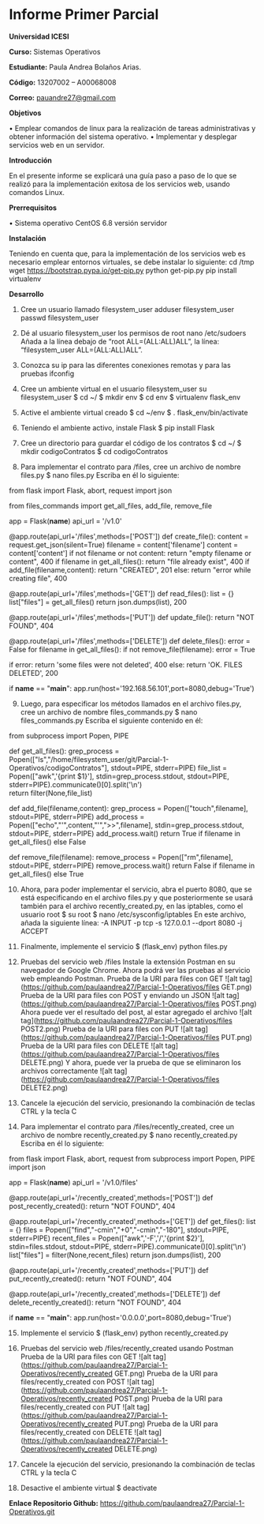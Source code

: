# Informe Primer Parcial

__Universidad ICESI__ 

__Curso:__ Sistemas Operativos

__Estudiante:__ Paula Andrea Bolaños Arias.

__Código:__ 13207002 – A00068008

__Correo:__ pauandre27@gmail.com

__Objetivos__

•	Emplear comandos de linux para la realización de tareas administrativas y obtener información del sistema operativo.
•	Implementar y desplegar servicios web en un servidor.

__Introducción__

En el presente informe se explicará una guía paso a paso de lo que se realizó para la implementación exitosa de los servicios web, usando comandos Linux.

__Prerrequisitos__

•	Sistema operativo CentOS 6.8 versión servidor

__Instalación__

Teniendo en cuenta que, para la implementación de los servicios web es necesario emplear entornos virtuales, se debe instalar lo siguiente:
cd /tmp
wget https://bootstrap.pypa.io/get-pip.py
python get-pip.py
pip install virtualenv

__Desarrollo__

1. Cree un usuario llamado filesystem_user
adduser filesystem_user
passwd filesystem_user

2.	Dé al usuario filesystem_user los permisos de root
nano /etc/sudoers
Añada a la línea debajo de “root  ALL=(ALL:ALL)ALL”, la línea:
“filesystem_user  ALL=(ALL:ALL)ALL”.

3.	Conozca su ip para las diferentes conexiones remotas y para las pruebas
ifconfig

4.	Cree un ambiente virtual en el usuario filesystem_user
su filesystem_user
$ cd ~/
$ mkdir env
$ cd env
$ virtualenv flask_env

5.	Active el ambiente virtual creado
$ cd ~/env
$ . flask_env/bin/activate

6.	Teniendo el ambiente activo, instale Flask
$ pip install Flask

7.	Cree un directorio para guardar el código de los contratos
$ cd ~/
$ mkdir codigoContratos
$ cd codigoContratos

8.	Para implementar el contrato para /files, cree un archivo de nombre files.py
$ nano files.py
Escriba en él lo siguiente:

from flask import Flask, abort, request
import json

from files_commands import get_all_files, add_file, remove_file

app = Flask(__name__)
api_url = '/v1.0'

@app.route(api_url+'/files',methods=['POST'])
def create_file():
  content = request.get_json(silent=True)
  filename = content['filename']
  content = content['content']
  if not filename or not content:
    return "empty filename or content", 400
  if filename in get_all_files():
    return "file already exist", 400
  if add_file(filename,content):
    return "CREATED", 201
  else:
    return "error while creating file", 400

@app.route(api_url+'/files',methods=['GET'])
def read_files():
  list = {}
  list["files"] = get_all_files()
  return json.dumps(list), 200

@app.route(api_url+'/files',methods=['PUT'])
def update_file():
  return "NOT FOUND", 404

@app.route(api_url+'/files',methods=['DELETE'])
def delete_files():
  error = False
  for filename in get_all_files():
    if not remove_file(filename):
        error = True

  if error:
    return 'some files were not deleted', 400
  else:
    return 'OK. FILES DELETED', 200

if __name__ == "__main__":
  app.run(host='192.168.56.101',port=8080,debug='True')

9.	Luego, para especificar los métodos llamados en el archivo files.py, cree un archivo de nombre files_commands.py
$ nano files_commands.py
Escriba el siguiente contenido en él:

from subprocess import Popen, PIPE

def get_all_files():
  grep_process = Popen(["ls","/home/filesystem_user/git/Parcial-1-Operativos/codigoContratos"], stdout=PIPE, stderr=PIPE)
  file_list = Popen(["awk",'{print $1}'], stdin=grep_process.stdout, stdout=PIPE, stderr=PIPE).communicate()[0].split('\n')  
  return filter(None,file_list)

def add_file(filename,content):
  grep_process = Popen(["touch",filename], stdout=PIPE, stderr=PIPE)
  add_process = Popen(["echo","'",content,"'",">>",filename], stdin=grep_process.stdout, stdout=PIPE, stderr=PIPE)
  add_process.wait()
  return True if filename in get_all_files() else False

def remove_file(filename):
    remove_process = Popen(["rm",filename], stdout=PIPE, stderr=PIPE)
    remove_process.wait()
    return False if filename in get_all_files() else True


10.	Ahora, para poder implementar el servicio, abra el puerto 8080, que se está especificando en el archivo files.py y que posteriormente se usará también para el archivo recently_created.py, en las iptables, como el usuario root
$ su root
$ nano /etc/sysconfig/iptables
En este archivo, añada la siguiente línea:
-A INPUT -p tcp -s 127.0.0.1 --dport 8080 -j ACCEPT

11.	Finalmente, implemente el servicio
$ (flask_env) python files.py

12.	Pruebas del servicio web /files 
Instale la extensión Postman en su navegador de Google Chrome.
Ahora podrá ver las pruebas al servicio web empleando Postman. 
Prueba de la URI para files con GET 
![alt tag](https://github.com/paulaandrea27/Parcial-1-Operativos/files GET.png)
Prueba de la URI para files con POST y enviando un JSON
![alt tag](https://github.com/paulaandrea27/Parcial-1-Operativos/files POST.png)
Ahora puede ver el resultado del post, al estar agregado el archivo
![alt tag](https://github.com/paulaandrea27/Parcial-1-Operativos/files POST2.png)
Prueba de la URI para files con PUT 
![alt tag](https://github.com/paulaandrea27/Parcial-1-Operativos/files PUT.png)
Prueba de la URI para files con DELETE 
![alt tag](https://github.com/paulaandrea27/Parcial-1-Operativos/files DELETE.png)
Y ahora, puede ver la prueba de que se eliminaron los archivos correctamente
![alt tag](https://github.com/paulaandrea27/Parcial-1-Operativos/files DELETE2.png)
13.	Cancele la ejecución del servicio, presionando la combinación de teclas CTRL y la tecla C

14.	Para implementar el contrato para /files/recently_created, cree un archivo de nombre recently_created.py
$ nano recently_created.py
Escriba en él lo siguiente:

from flask import Flask, abort, request
from subprocess import Popen, PIPE
import json

app = Flask(__name__)
api_url = '/v1.0/files'

@app.route(api_url+'/recently_created',methods=['POST'])
def post_recently_created():
  return "NOT FOUND", 404

@app.route(api_url+'/recently_created',methods=['GET'])
def get_files():
  list = {}
  files = Popen(["find","-cmin","+0","-cmin","-180"], stdout=PIPE, stderr=PIPE)
  recent_files = Popen(["awk",'-F','/','{print $2}'], stdin=files.stdout, stdout=PIPE, stderr=PIPE).communicate()[0].split('\n')
  list["files"] = filter(None,recent_files)
  return json.dumps(list), 200

@app.route(api_url+'/recently_created',methods=['PUT'])
def put_recently_created():
  return "NOT FOUND", 404

@app.route(api_url+'/recently_created',methods=['DELETE'])
def delete_recently_created():
    return "NOT FOUND", 404

if __name__ == "__main__":
  app.run(host='0.0.0.0',port=8080,debug='True')

15.	Implemente el servicio
$ (flask_env) python recently_created.py

16.	Pruebas del servicio web /files/recently_created usando Postman
Prueba de la URI para files con GET
![alt tag](https://github.com/paulaandrea27/Parcial-1-Operativos/recently_created GET.png)
Prueba de la URI para files/recently_created  con POST
![alt tag](https://github.com/paulaandrea27/Parcial-1-Operativos/recently_created POST.png)
Prueba de la URI para files/recently_created  con PUT
![alt tag](https://github.com/paulaandrea27/Parcial-1-Operativos/recently_created PUT.png)
Prueba de la URI para files/recently_created  con DELETE
![alt tag](https://github.com/paulaandrea27/Parcial-1-Operativos/recently_created DELETE.png)

17.	Cancele la ejecución del servicio, presionando la combinación de teclas CTRL y la tecla C

18.	Desactive el ambiente virtual
$ deactivate

__Enlace Repositorio Github:__ https://github.com/paulaandrea27/Parcial-1-Operativos.git
